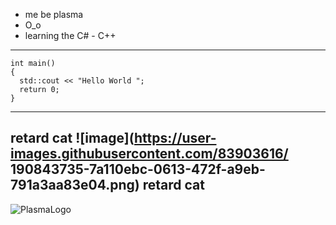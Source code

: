 - me be plasma
- O_o
- learning the C# - C++
------------------------------
```
int main() 
{
  std::cout << "Hello World ";
  return 0;
}
```
------------------------------
retard cat
![image](https://user-images.githubusercontent.com/83903616/
190843735-7a110ebc-0613-472f-a9eb-791a3aa83e04.png)
retard cat
------------------------------
![PlasmaLogo](https://github.com/plasma8k/plasma8k/assets/83903616/66bbbd13-e3f2-49b0-89b6-000fee449f74)
